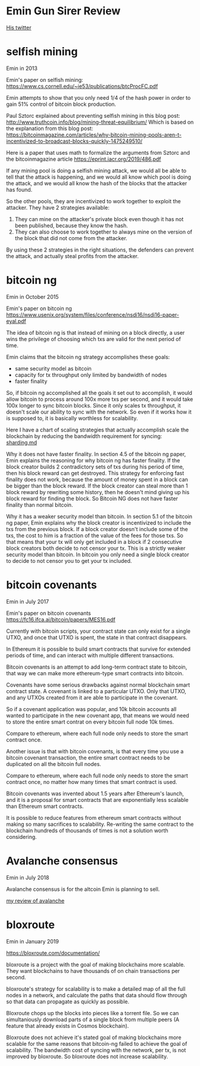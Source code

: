 Emin Gun Sirer Review
========

[His twitter](https://twitter.com/el33th4xor)

selfish mining
========

Emin in 2013

Emin's paper on selfish mining: https://www.cs.cornell.edu/~ie53/publications/btcProcFC.pdf

Emin attempts to show that you only need 1/4 of the hash power in order to gain 51% control of bitcoin block production.

Paul Sztorc explained about preventing selfish mining in this blog post: http://www.truthcoin.info/blog/mining-threat-equilibrium/
Which is based on the explanation from this blog post: https://bitcoinmagazine.com/articles/why-bitcoin-mining-pools-aren-t-incentivized-to-broadcast-blocks-quickly-1475249510/

Here is a paper that uses math to formalize the arguments from Sztorc and the bitcoinmagazine article https://eprint.iacr.org/2019/486.pdf

If any mining pool is doing a selfish mining attack, we would all be able to tell that the attack is happening, and we would all know which pool is doing the attack, and we would all know the hash of the blocks that the attacker has found.

So the other pools, they are incentivized to work together to exploit the attacker. They have 2 strategies available:
1) They can mine on the attacker's private block even though it has not been published, because they know the hash.
2) They can also choose to work together to always mine on the version of the block that did not come from the attacker.

By using these 2 strategies in the right situations, the defenders can prevent the attack, and actually steal profits from the attacker.

bitcoin ng
========

Emin in October 2015

Emin's paper on bitcoin ng https://www.usenix.org/system/files/conference/nsdi16/nsdi16-paper-eyal.pdf

The idea of bitcoin ng is that instead of mining on a block directly, a user wins the privilege of choosing which txs are valid for the next period of time.

Emin claims that the bitcoin ng strategy accomplishes these goals:
* same security model as bitcoin
* capacity for tx throughput only limited by bandwidth of nodes
* faster finality

So, if bitcoin ng accomplished all the goals it set out to accomplish, it would allow bitcoin to process around 100x more txs per second, and it would take 100x longer to sync bitcoin blocks.
Since it only scales tx throughput, it doesn't scale our ability to sync with the network. So even if it works how it is supposed to, it is basically worthless for scalability.

Here I have a chart of scaling strategies that actually accomplish scale the blockchain by reducing the bandwidth requirement for syncing: [sharding.md](/other_blockchains/sharding.md)


Why it does not have faster finality.
In section 4.5 of the bitcoin ng paper, Emin explains the reasoning for why bitcoin ng has faster finality. If the block creator builds 2 contradictory sets of txs during his period of time, then his block reward can get destroyed.
This strategy for enforcing fast finality does not work, because the amount of money spent in a block can be bigger than the block reward. If the block creator can steal more than 1 block reward by rewriting some history, then he doesn't mind giving up his block reward for finding the block.
So Bitcoin NG does not have faster finality than normal bitcoin.

Why it has a weaker security model than bitcoin.
In section 5.1 of the bitcoin ng paper, Emin explains why the block creator is incentivized to include the txs from the previous block. If a block creator doesn't include some of the txs, the cost to him is a fraction of the value of the fees for those txs.
So that means that your tx will only get included in a block if 2 consecutive block creators both decide to not censor your tx.
This is a strictly weaker security model than bitcoin.
In bitcoin you only need a single block creator to decide to not censor you to get your tx included.


bitcoin covenants
========

Emin in July 2017

Emin's paper on bitcoin covenants https://fc16.ifca.ai/bitcoin/papers/MES16.pdf

Currently with bitcoin scripts, your contract state can only exist for a single UTXO, and once that UTXO is spent, the state in that contract disappears.

In Ethereum it is possible to build smart contracts that survive for extended periods of time, and can interact with multiple different transactions.

Bitcoin covenants is an attempt to add long-term contract state to bitcoin, that way we can make more ethereum-type smart contracts into bitcoin.

Covenants have some serious drawbacks against normal blockchain smart contract state.
A covenant is linked to a particular UTXO. Only that UTXO, and any UTXOs created from it are able to participate in the covenant.

So if a covenant application was popular, and 10k bitcoin accounts all wanted to participate in the new covenant app, that means we would need to store the entire smart contrat on every bitcoin full node 10k times.

Compare to ethereum, where each full node only needs to store the smart contract once.

Another issue is that with bitcoin covenants, is that every time you use a bitcoin covenant transaction, the entire smart contract needs to be duplicated on all the bitcoin full nodes.

Compare to ethereum, where each full node only needs to store the smart contract once, no matter how many times that smart contract is used.

Bitcoin covenants was invented about 1.5 years after Ethereum's launch, and it is a proposal for smart contracts that are exponentially less scalable than Ethereum smart contracts.

It is possible to reduce features from ethereum smart contracts without making so many sacrifices to scalability.
Re-writing the same contract to the blockchain hundreds of thousands of times is not a solution worth considering.

Avalanche consensus
========

Emin in July 2018

Avalanche consensus is for the altcoin Emin is planning to sell.

[my review of avalanche](/other_blockchains/avalanche.md)

bloxroute
========

Emin in January 2019

https://bloxroute.com/documentation/

bloxroute is a project with the goal of making blockchains more scalable. They want blockchains to have thousands of on chain transactions per second.

bloxroute's strategy for scalability is to make a detailed map of all the full nodes in a network, and calculate the paths that data should flow through so that data can propagate as quickly as possible.

Bloxroute chops up the blocks into pieces like a torrent file. So we can simultaniously download parts of a single block from multiple peers (A feature that already exists in Cosmos blockchain).

Bloxroute does not achieve it's stated goal of making blockchains more scalable for the same reasons that bitcoin-ng failed to achieve the goal of scalability.
The bandwidth cost of syncing with the network, per tx, is not improved by bloxroute. So bloxroute does not increase scalability.

